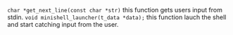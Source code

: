 `char *get_next_line(const char *str)`
	this function gets users input from stdin.
 `void minishell_launcher(t_data *data);`
 	this function lauch the shell and start catching input from the user.
